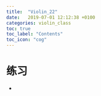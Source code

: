 ```yaml
---
title:  "Violin_22"
date:   2019-07-01 12:12:38 +0100
categories: violin_class
toc: true
toc_label: "Contents"
toc_icon: "cog"
---
```


# 练习

* 